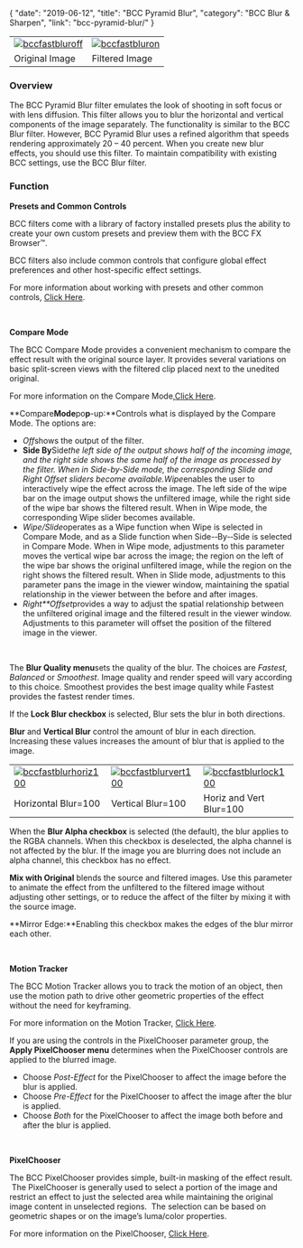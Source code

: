 {
"date": "2019-06-12",
"title": "BCC Pyramid Blur",
"category": "BCC Blur & Sharpen",
"link": "bcc-pyramid-blur/"
}

 

|  |  |
| --- | --- |
| [![bccfastbluroff](https://borisfx-com-res.cloudinary.com/image/upload//documentation/continuum/uploads/2013/06/bccfastbluroff.jpg)](https://borisfx-com-res.cloudinary.com/image/upload//documentation/continuum/uploads/2013/06/bccfastbluroff.jpg) | [![bccfastbluron](https://borisfx-com-res.cloudinary.com/image/upload//documentation/continuum/uploads/2013/06/bccfastbluron.jpg)](https://borisfx-com-res.cloudinary.com/image/upload//documentation/continuum/uploads/2013/06/bccfastbluron.jpg) |
| Original Image | Filtered Image |


### Overview


The BCC Pyramid Blur filter emulates the look of shooting in soft focus or with lens diffusion. This filter allows you to blur the horizontal and vertical components of the image separately. The functionality is similar to the BCC Blur filter. However, BCC Pyramid Blur uses a refined algorithm that speeds rendering approximately 20 – 40 percent. When you create new blur effects, you should use this filter. To maintain compatibility with existing BCC settings, use the BCC Blur filter.


### Function


**Presets and Common Controls**


BCC filters come with a library of factory installed presets plus the ability to create your own custom presets and preview them with the BCC FX Browser™.


BCC filters also include common controls that configure global effect preferences and other host-specific effect settings.


For more information about working with presets and other common controls, [Click Here](/documentation/continuum/bcc-common-controls/).

 


**Compare Mode**


The BCC Compare Mode provides a convenient mechanism to compare the effect result with the original source layer. It provides several variations on basic split-screen views with the filtered clip placed next to the unedited original.


For more information on the Compare Mode,[Click Here](/documentation/continuum/bcc-compare-mode/).

**Compare****Mode****po****p****-­up:**Controls what is displayed by the Compare Mode. The options are:


* *Off*shows the output of the filter.
* **Side By**Side*the left side of the output shows half of the incoming image, and the right side shows the same half of the image as processed by the filter. When in Side-by-Side mode, the corresponding Slide and Right Offset sliders become available.Wipe*enables the user to interactively wipe the effect across the image. The left side of the wipe bar on the image output shows the unfiltered image, while the right side of the wipe bar shows the filtered result. When in Wipe mode, the corresponding Wipe slider becomes available.
* *Wipe/Slide*operates as a Wipe function when Wipe is selected in Compare Mode, and as a Slide function when Side-­‐By-­‐Side is selected in Compare Mode. When in Wipe mode, adjustments to this parameter moves the vertical wipe bar across the image; the region on the left of the wipe bar shows the original unfiltered image, while the region on the right shows the filtered result. When in Slide mode, adjustments to this parameter pans the image in the viewer window, maintaining the spatial relationship in the viewer between the before and after images.
* *Right**Offset*provides a way to adjust the spatial relationship between the unfiltered original image and the filtered result in the viewer window. Adjustments to this parameter will offset the position of the filtered image in the viewer.


 


The **Blur Quality menu**sets the quality of the blur. The choices are *Fastest, Balanced* or *Smoothest*. Image quality and render speed will vary according to this choice. Smoothest provides the best image quality while Fastest provides the fastest render times.


If the **Lock Blur checkbox** is selected, Blur sets the blur in both directions.


**Blur** and **Vertical Blur** control the amount of blur in each direction. Increasing these values increases the amount of blur that is applied to the image.




|  |  |  |
| --- | --- | --- |
| [![bccfastblurhoriz100](https://borisfx-com-res.cloudinary.com/image/upload//documentation/continuum/uploads/2013/06/bccfastblurhoriz100.jpg)](https://borisfx-com-res.cloudinary.com/image/upload//documentation/continuum/uploads/2013/06/bccfastblurhoriz100.jpg) | [![bccfastblurvert100](https://borisfx-com-res.cloudinary.com/image/upload//documentation/continuum/uploads/2013/06/bccfastblurvert100.jpg)](https://borisfx-com-res.cloudinary.com/image/upload//documentation/continuum/uploads/2013/06/bccfastblurvert100.jpg) | [![bccfastblurlock100](https://borisfx-com-res.cloudinary.com/image/upload//documentation/continuum/uploads/2013/06/bccfastblurlock100.jpg)](https://borisfx-com-res.cloudinary.com/image/upload//documentation/continuum/uploads/2013/06/bccfastblurlock100.jpg) |
| Horizontal Blur=100 | Vertical Blur=100 | Horiz and Vert Blur=100 |


When the **Blur Alpha checkbox** is selected (the default), the blur applies to the RGBA channels. When this checkbox is deselected, the alpha channel is not affected by the blur. If the image you are blurring does not include an alpha channel, this checkbox has no effect.


**Mix with Original** blends the source and filtered images. Use this parameter to animate the effect from the unfiltered to the filtered image without adjusting other settings, or to reduce the affect of the filter by mixing it with the source image.


**Mirror Edge:**Enabling this checkbox makes the edges of the blur mirror each other.


 


**Motion Tracker**


The BCC Motion Tracker allows you to track the motion of an object, then use the motion path to drive other geometric properties of the effect without the need for keyframing.


For more information on the Motion Tracker, [Click Here](/documentation/continuum/bcc-motion-tracker/).

If you are using the controls in the PixelChooser parameter group, the **Apply PixelChooser menu** determines when the PixelChooser controls are applied to the blurred image.


* Choose *Post-Effect* for the PixelChooser to affect the image before the blur is applied.
* Choose *Pre-Effect* for the PixelChooser to affect the image after the blur is applied.
* Choose *Both* for the PixelChooser to affect the image both before and after the blur is applied.


 


**PixelChooser**


The BCC PixelChooser provides simple, built-in masking of the effect result.  The PixelChooser is generally used to select a portion of the image and restrict an effect to just the selected area while maintaining the original image content in unselected regions.  The selection can be based on geometric shapes or on the image’s luma/color properties.


For more information on the PixelChooser, [Click Here](/documentation/continuum/bcc-pixel-chooser/).

 